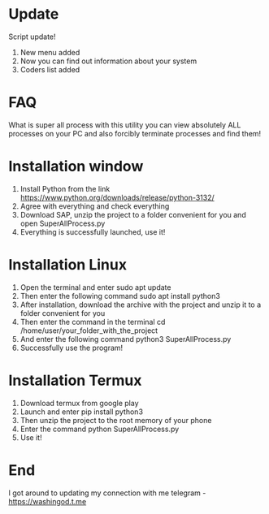 # Update
Script update!
1. New menu added
2. Now you can find out information about your system
3. Coders list added
# FAQ
What is super all process with this utility you can view absolutely ALL processes on your PC and also forcibly terminate processes and find them!
# Installation window
1. Install Python from the link https://www.python.org/downloads/release/python-3132/
2. Agree with everything and check everything
3. Download SAP, unzip the project to a folder convenient for you and open SuperAllProcess.py
3. Everything is successfully launched, use it!
# Installation Linux
1. Open the terminal and enter sudo apt update
2. Then enter the following command sudo apt install python3
3. After installation, download the archive with the project and unzip it to a folder convenient for you
4. Then enter the command in the terminal cd /home/user/your_folder_with_the_project
5. And enter the following command python3 SuperAllProcess.py
6. Successfully use the program!
# Installation Termux
1. Download termux from google play
2. Launch and enter pip install python3
3. Then unzip the project to the root memory of your phone
4. Enter the command python SuperAllProcess.py
5. Use it!
# End
I got around to updating my connection with me telegram - https://washingod.t.me
